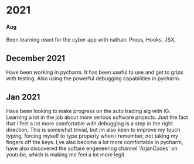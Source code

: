 # 2021

#### Aug

Been learning react for the cyber app with nathan. Props, Hooks, JSX, 

## December 2021

Have been working in pycharm. It has been useful to use and get to grips with testing. Also using the powerful debugging capabilities in pycharm. 

## Jan 2021

Have been looking to make progress on the auto trading alg with IG. Learning a lot in the job about more serious software projects. Just the fact that i feel a lot more comfortable with debugging is a step in the right direction. This is somewhat trivial, but im also keen to improve my touch typing, forcing myself to type properly when i remember, not taking my fingers off the keys. I,ve also become a lot more comfortable in pycharm, have also discovered the softare engeneering channel 'ArjanCodes' on youtube, which is making me feel a lot more legit.

